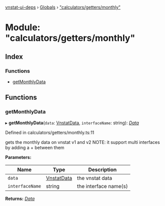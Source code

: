 [vnstat-ui-deps](../README.md) › [Globals](../globals.md) › ["calculators/getters/monthly"](_calculators_getters_monthly_.md)

# Module: "calculators/getters/monthly"

## Index

### Functions

* [getMonthlyData](_calculators_getters_monthly_.md#getmonthlydata)

## Functions

###  getMonthlyData

▸ **getMonthlyData**(`data`: [VnstatData](_types_.md#vnstatdata), `interfaceName`: string): *[Data](_types_.md#data)*

Defined in calculators/getters/monthly.ts:11

gets the monthly data on vnstat v1 and v2
NOTE: it support multi interfaces by adding a + between them

**Parameters:**

Name | Type | Description |
------ | ------ | ------ |
`data` | [VnstatData](_types_.md#vnstatdata) | the vnstat data |
`interfaceName` | string | the interface name(s)  |

**Returns:** *[Data](_types_.md#data)*
